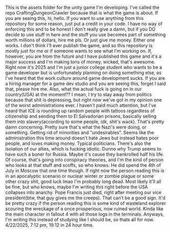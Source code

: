 This is the assets folder for the unity game I'm developing. I've called the repo CraftingDungeonCrawler because that is what the game is about. If you are seeing this, hi, hello. If you want to use anything from this repository for some reason, just put a credit in your code. I have no way of enforcing this and to be honest I don't really give a damn, but if you DO decide to use stuff in here and the stuff you use becomes part of something worth millions of dollars, hire me pls. Or just give me money. Either one works. I don't think I'll ever publish the game, and so this repository is mostly just for me or if someone wants to see what I'm working on. If, however, you are from the future and I have published this game and it's a major success and I'm making tons of money, wicked, that's awesome. Right now it's 2025 and I'm just a junior college student who wants to be a game developer but is unfortunately planning on doing something else, as I've heard that the work culture around game development sucks. If you are a hiring manager for a game dev studio and you are seeing this, forget I said that, please hire me. Also, what the actual fuck is going on in our country(USA) at the moment?? I mean, I try to stay away from politics because that shit is depressing, but right now we've got in my opinion one of the worst administrations ever. I haven't paid much attention, but I've heard that ICE is rounding up random people with tattoos regardless of citizenship and sending them to El Salvadorian prisons, basically selling them into slavery(according to some people, idk, shit's wack). That's pretty damn concerning. Pretty sure that's what the Nazi's were doing, or something. Getting rid of minorities and "undesirables". Seems like the administration this time around doesn't hate Jews but instead hates poor people, and loves making money. Typical politicians. There's also the isolation of our allies, which is fucking idiotic. Dunno why Trump seems to have such a boner for Russia. Maybe it's cause they bankrolled half his life. Of course, that's going into conspiracy theories, and I'm the kind of person who looks at that stuff and scoffs, so who knows. He did spend the 4th of July in Moscow that one time though. If right now the person reading this is in an apocalyptic scenario or nuclear winter or zombie plague or some other crazy shit, good luck lmao I'm probably long dead. Most likely it'll all be fine, but who knows, maybe I'm writing this right before the USA collapses into anarchy. Pope Francis just died, right after meeting our vice president(btw, that guy gives me the creeps). That can't be a good sign. It'd be pretty crazy if the person reading this is some kind of wasteland explorer scouring the wreckage of a once prosperious, now ruined world. Kinda like the main character in fallout 4 with all those logs in the terminals. Anyways, I'm writing this instead of studying like I should be, so thats all for now. 4/22/2025, 7:12 pm, 19:12 in 24 hour time. 

